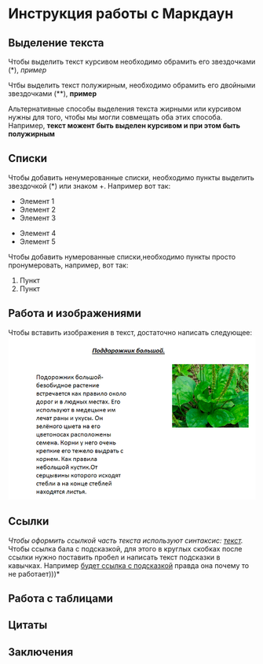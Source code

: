 # Инструкция работы с Маркдаун

## Выделение текста

Чтобы выделить текст курсивом необходимо обрамить его звездочками (*),  *пример*

Чтбы выделить текст полужирным, необходимо обрамить его  двойными звездочками (**),  **пример**

Альтернативные способы выделения текста жирными или курсивом нужны для того, чтобы мы могли совмещать оба этих способа. Например, __текст можент быть выделен курсивом и при этом быть **полужирным**__

## Списки

Чтобы добавить ненумерованные списки, необходимо пункты выделить звездочкой (*) или знаком +. Например вот так:
* Элемент 1
* Элемент 2
* Элемент 3
+ Элемент 4
+ Элемент 5


Чтобы добавить нумерованные списки,необходимо пункты просто пронумеровать, например, вот так:
1. Пункт
2. Пункт


## Работа и изображениями

Чтобы вставить изображения в текст, достаточно написать следующее: ![Привет, это подорожник!](zelen.png)


## Ссылки

 *Чтобы оформить ссылкой часть текста используют синтаксис: [текст](ссылка).* 
 Чтобы ссылка бала с подсказкой, для этого в круглых скобках после ссылки нужно поставить пробел и написать текст подсказки в кавычках. Например [будет ссылка с подсказкой](ссылка "А вот и подсказочка") правда она почему то не работает)))*


## Работа с таблицами

## Цитаты

## Заключения